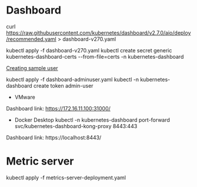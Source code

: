 # Dashboard
curl https://raw.githubusercontent.com/kubernetes/dashboard/v2.7.0/aio/deploy/recommended.yaml > dashboard-v270.yaml

kubectl apply -f dashboard-v270.yaml
kubectl create secret generic kubernetes-dashboard-certs --from-file=certs -n kubernetes-dashboard

[Creating sample user](https://github.com/kubernetes/dashboard/blob/master/docs/user/access-control/creating-sample-user.md)

kubectl apply -f dashboard-adminuser.yaml
kubectl -n kubernetes-dashboard create token admin-user

- VMware

Dashboard link: https://172.16.11.100:31000/

- Docker Desktop
kubectl -n kubernetes-dashboard port-forward svc/kubernetes-dashboard-kong-proxy 8443:443

Dashboard link: https://localhost:8443/

# Metric server
kubectl apply -f metrics-server-deployment.yaml